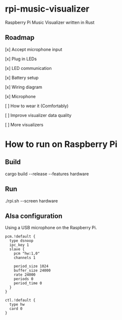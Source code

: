 # rpi-music-visualizer
Raspberry Pi Music Visualizer written in Rust

## Roadmap

[x] Accept microphone input

[x] Plug in LEDs

[x] LED communication

[x] Battery setup

[x] Wiring diagram

[x] Microphone

[ ] How to wear it (Comfortably)

[ ] Improve visualizer data quality

[ ] More visualizers

# How to run on Raspberry Pi

## Build

cargo build --release --features hardware

## Run

./rpi.sh --screen hardware

## Alsa configuration
Using a USB microphone on the Raspberry Pi.

```
pcm.!default {
  type dsnoop
  ipc_key 1
  slave {
    pcm "hw:1,0"
    channels 1

    period_size 1024
    buffer_size 24000
    rate 24000
    periods 0
    period_time 0
  }
}

ctl.!default {
  type hw
  card 0
}
```

